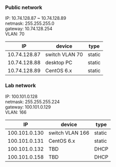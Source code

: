 ### Public network                                                                 
                                                                                   
IP: 10.74.128.87 ~ 10.74.128.89                                                    
netmask: 255.255.255.0                                                             
gateway: 10.74.128.254                                                             
VLAN: 70                                                                           
                                                                                   
| IP             | device          | type    |                                     
| ---            | ---             | ---     |                                     
| 10.74.128.87   | switch VLAN 70  | static  |                                     
| 10.74.128.88   | desktop PC      | static  |                                     
| 10.74.128.89   | CentOS 6.x      | static  |                                     
                                                                                   
### Lab network                                                                    
                                                                                   
IP: 100.101.0.128                                                                  
netmask: 255.255.255.224                                                           
gateway: 100.101.0.129                                                             
VLAN: 166                                                                          
                                                                                   
| IP             | device          | type    |                                     
| ---            | ---             | ---     |                                     
| 100.101.0.130  | switch VLAN 166 | static  |                                     
| 100.101.0.131  | CentOS 6.x      | static  |                                     
| 100.101.0.132  | TBD             | DHCP    |  
| 100.101.0.158  | TBD             | DHCP    |
